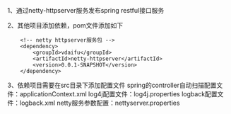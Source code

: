 
1、通过netty-httpserver服务发布spring restful接口服务

2、其他项目添加依赖，pom文件添加如下
	
		<!-- netty httpserver服务包 -->
		<dependency>
			<groupId>vdaifu</groupId>
			<artifactId>netty-httpserver</artifactId>
			<version>0.0.1-SNAPSHOT</version>
		</dependency>

3、依赖项目需要在src目录下添加配置文件
	spring的controller自动扫描配置文件：applicationContext.xml
	log4j配置文件：log4j.properties
	logback配置文件：logback.xml
	netty服务参数配置：nettyserver.properties
